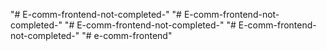 "# E-comm-frontend-not-completed-" 
"# E-comm-frontend-not-completed-" 
"# E-comm-frontend-not-completed-" 
"# E-comm-frontend-not-completed-" 
"# e-comm-frontend" 
